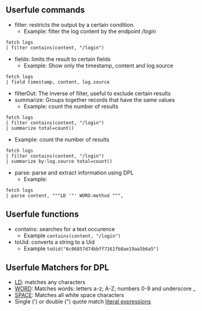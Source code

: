 ## Userfule commands
- filter: restricts the output by a certain condition. 
    - Example: filter the log content by the endpoint */login*
``` 
fetch logs
| filter contains(content, "/login")
```
- fields: limits the result to certain fields
  - Example: Show only the timestamp, content and log.source
``` 
fetch logs
| field timestamp, content, log.source
```
- filterOut: The inverse of filter, useful to exclude certain results
- summarize: Groups together records that have the same values
  - Example: count the number of results
``` 
fetch logs
| filter contains(content, "/login")
| summarize total=count()
``` 
  - Example: count the number of results
``` 
fetch logs
| filter contains(content, "/login")
| summarize by:log.source total=count()
```
- parse: parse and extract information using DPL
  - Example:
``` 
fetch logs
| parse content, """LD '"' WORD:method """,
``` 

## Userfule functions
- contains: searches for a text occurence
  - Example `contains(content, "/login")`
- toUid: converts a string to a Uid
  - Example `toUid("6c06857d74bbff7161fb8ae19aa5b6a5")`


## Userfule Matchers for DPL
- [LD](https://docs.dynatrace.com/docs/shortlink/dpl-lines-strings#line-data): matches any characters
- [WORD](https://docs.dynatrace.com/docs/shortlink/dpl-lines-strings#posix-character-classes): Matches words: letters a-z; A-Z; numbers 0-9 and underscore _
- [SPACE](https://docs.dynatrace.com/docs/shortlink/dpl-lines-strings#posix-character-classes): Matches all white space characters
- Single (') or double (") quote match [literal expressions](https://docs.dynatrace.com/docs/shortlink/dpl-literal-expressions)
